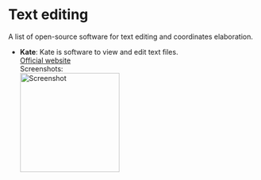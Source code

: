 # Text editing 

A list of open-source software for text editing and coordinates elaboration.

- **Kate**: Kate is software to view and edit text files. <br>
[Official website](https://kate-editor.org/)   <br>
  Screenshots: <br>
  <a href=".././images/kate_coo_elaboration_arc-team.png.png">
    <img src=".././images/kate_coo_elaboration_arc-team.png.png?raw=true" alt="Screenshot" width="200"/>
  </a>
